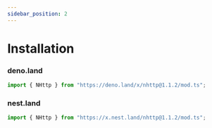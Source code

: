 ```yaml
---
sidebar_position: 2
---
```


# Installation
### deno.land
```js
import { NHttp } from "https://deno.land/x/nhttp@1.1.2/mod.ts";
```
### nest.land
```js
import { NHttp } from "https://x.nest.land/nhttp@1.1.2/mod.ts";
```
